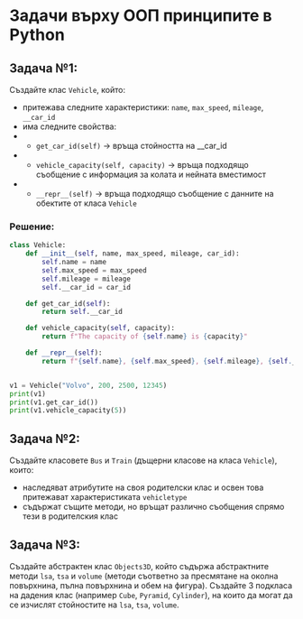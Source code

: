 # Задачи върху ООП принципите в Python

## Задача №1:

Създайте клас `Vehicle`, който:
* притежава следните характеристики: `name`, `max_speed`, `mileage`, `__car_id`
* има следните свойства:
* * `get_car_id(self)` -> връща стойността на __car_id
* * `vehicle_capacity(self, capacity)` -> връща подходящо съобщение с информация за колата и нейната вместимост
* * `__repr__(self)` -> връща подходящо съобщение с данните на обектите от класа `Vehicle`

### Решение:
```py
class Vehicle:
    def __init__(self, name, max_speed, mileage, car_id):
        self.name = name
        self.max_speed = max_speed
        self.mileage = mileage
        self.__car_id = car_id

    def get_car_id(self):
        return self.__car_id

    def vehicle_capacity(self, capacity):
        return f"The capacity of {self.name} is {capacity}"

    def __repr__(self):
        return f"{self.name}, {self.max_speed}, {self.mileage}, {self.__car_id}"


v1 = Vehicle("Volvo", 200, 2500, 12345)
print(v1)
print(v1.get_car_id())
print(v1.vehicle_capacity(5))
```

## Задача №2:
Създайте класовете `Bus` и `Train` (дъщерни класове на класа `Vehicle`), които:
* наследяват атрибутите на своя родителски клас и освен това притежават характеристиката `vehicletype`
* съдържат същите методи, но връщат различно съобщения спрямо тези в родителския клас

## Задача №3:
Създайте абстрактен клас `Objects3D`, който съдържа абстрактните методи `lsa`, `tsa` и `volume` (методи съответно за пресмятане на околна повърхнина, пълна повърхнина и обем на фигура). Създайте 3 подкласа на дадения клас (например `Cube`, `Pyramid`, `Cylinder`), на които да могат да се изчислят стойностите на `lsa`, `tsa`, `volume`.
